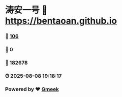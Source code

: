# 涛安一号 :link: https://bentaoan.github.io 
### :page_facing_up: [106](https://bentaoan.github.io/tag.html) 
### :speech_balloon: 0 
### :hibiscus: 182678 
### :alarm_clock: 2025-08-08 19:18:17 
### Powered by :heart: [Gmeek](https://github.com/Meekdai/Gmeek)
